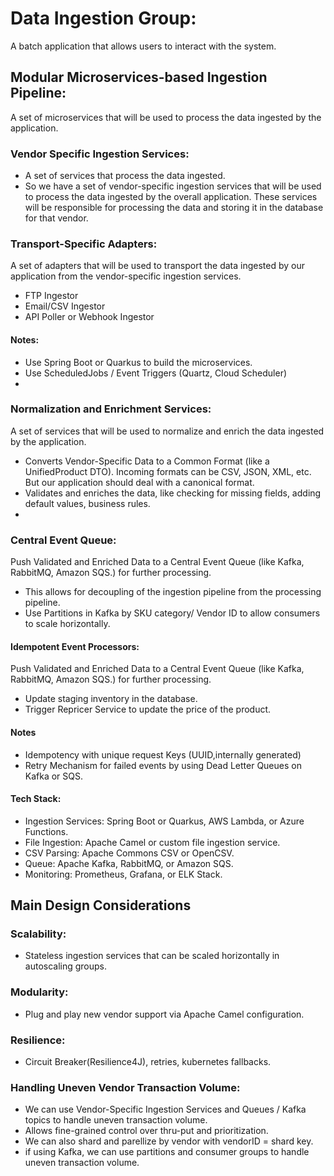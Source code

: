 # **Data Ingestion Group**:

A batch application that allows users to interact with the system.


## Modular Microservices-based Ingestion Pipeline:

A set of microservices that will be used to process the data ingested by the application.

### **Vendor Specific Ingestion Services**:

- A set of services that process the data ingested.
- So we have a set of vendor-specific ingestion services that will be used to process the data ingested by the
  overall application. These services will be responsible for processing the data and storing it in the database
  for that vendor.

### **Transport-Specific Adapters**:

A set of adapters that will be used to transport the data ingested by our application from the vendor-specific ingestion
services.

- FTP Ingestor
- Email/CSV Ingestor
- API Poller or Webhook Ingestor

#### **Notes**:

- Use Spring Boot or Quarkus to build the microservices.
- Use ScheduledJobs / Event Triggers (Quartz, Cloud Scheduler)
-

### **Normalization and Enrichment Services**:

A set of services that will be used to normalize and enrich the
data ingested by the application.

- Converts Vendor-Specific Data to a Common Format (like a UnifiedProduct DTO). Incoming formats can be
  CSV, JSON, XML, etc. But our application should deal with a canonical format.
- Validates and enriches the data, like checking for missing fields, adding default values, business
  rules.
-

### **Central Event Queue**:

Push Validated and Enriched Data to a Central Event Queue (like Kafka, RabbitMQ, Amazon SQS.) for further processing.

- This allows for decoupling of the ingestion pipeline from the processing pipeline.
- Use Partitions in Kafka by SKU category/ Vendor ID to allow consumers to scale horizontally.

#### **Idempotent Event Processors**:

Push Validated and Enriched Data to a Central Event Queue (like Kafka,
RabbitMQ, Amazon SQS.) for further processing.

- Update staging inventory in the database.
- Trigger Repricer Service to update the price of the product.

#### Notes

- Idempotency with unique request Keys (UUID,internally generated)
- Retry Mechanism for failed events by using Dead Letter Queues on Kafka or SQS.

#### **Tech Stack**:

- Ingestion Services: Spring Boot or Quarkus, AWS Lambda, or Azure Functions.
- File Ingestion: Apache Camel or custom file ingestion service.
- CSV Parsing: Apache Commons CSV or OpenCSV.
- Queue: Apache Kafka, RabbitMQ, or Amazon SQS.
- Monitoring: Prometheus, Grafana, or ELK Stack.

## Main Design Considerations

### **Scalability**:

- Stateless ingestion services that can be scaled horizontally in autoscaling groups.

### **Modularity**:

- Plug and play new vendor support via Apache Camel configuration.

### **Resilience**:

- Circuit Breaker(Resilience4J), retries, kubernetes fallbacks.

### **Handling Uneven Vendor Transaction Volume**:

- We can use Vendor-Specific Ingestion Services and Queues / Kafka topics to handle uneven transaction volume.
- Allows fine-grained control over thru-put and prioritization.
- We can also shard and parellize by vendor with vendorID = shard key.
- if using Kafka, we can use partitions and consumer groups to handle uneven transaction volume.
